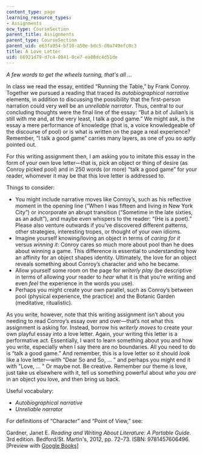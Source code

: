 ```yaml
---
content_type: page
learning_resource_types:
- Assignments
ocw_type: CourseSection
parent_title: Assignments
parent_type: CourseSection
parent_uid: e63fa954-bf10-a50e-bdc5-d0a749efc0c3
title: A Love Letter
uid: 66921d79-d7c4-0841-0ce7-ea08dc4d51de
---
```


_A few words to get the wheels turning, that's all ..._

In class we read the essay, entitled “Running the Table,” by Frank Conroy. Together we pursued a reading that traced its _autobiographical narrative_ elements, in addition to discussing the possibility that the first-person narration could very well be an _unreliable narrator_. Thus, central to our concluding thoughts were the final line of the essay: “But a bit of Julian’s is still with me and, at the very least, I talk a good game.” We might ask, is the essay a mere performance of knowledge (that is, a voice knowledgeable of the discourse of pool) or is what is written on the page a real experience? Remember, “I talk a good game” carries many layers, as one of you so aptly pointed out.

For this writing assignment then, I am asking you to imitate this essay in the form of your own love letter—that is, pick an object or thing of desire (as Conroy picked pool) and in 250 words (or more) “talk a good game” for your reader, whomever it may be that this love letter is addressed to.

Things to consider:

*   You might include narrative moves like Conroy’s, such as his reflective moment in the opening line (“When I was fifteen and living in New York City”) or incorporate an abrupt transition (“Sometime in the late sixties, as an adult”), and maybe even whispers to the reader: “(He is a poet).” Please also venture outwards if you’ve discovered different patterns, other strategies, interesting tropes, or thought of your own idioms.
*   Imagine yourself knowing/loving an object in terms of _caring for it_ versus _winning it_: Conroy cares so much more about pool than he does about winning a game. This difference is essential to understanding how an affinity for an object shapes identity. Ultimately, the love for an object reveals something about Conroy’s character and who he became.
*   Allow yourself some room on the page for _writerly play_ (be descriptive in terms of allowing your reader to _hear_ what it is that you’re writing and even _feel_ the experience in the words you use).
*   Perhaps you might create your own parallel, such as Conroy’s between pool (physical experience, the practice) and the Botanic Garden (meditative, ritualistic).

As you write, however, note that this writing assignment isn’t about you needing to read Conroy’s essay over and over—that’s not what this assignment is asking for. Instead, borrow his _writerly moves_ to create your own playful essay into a love letter. Again, your writing this letter is a performative act. Essentially, I want to learn something about you and how you write, especially when I say there are no boundaries. All you need to do is “talk a good game.” And remember, this is a love letter so it should _look_ like a love letter—with "Dear So and So, ... " and perhaps you might end it with "Love, ... " Or maybe not. Be creative. Remember our theme is love, just take us elsewhere with it, tell us something powerful about _who you are_ in an object you love, and then bring us back.

Useful vocabulary:

*   _Autobiographical narrative_
*   _Unreliable narrator_

For definitions of “Character” and “Point of View,” see:

Gardner, Janet E. _Reading and Writing About Literature: A Portable Guide_. 3rd edition. Bedford/St. Martin's, 2012, pp. 72–73. ISBN: 9781457606496. \[Preview with [Google Books](https://books.google.com/books?id=s97fQH3EdloC&lpg=PP1&dq=gardner%20reading%20and%20writing%20about%20literature&pg=PP1#v=onepage&q&f=false)\]